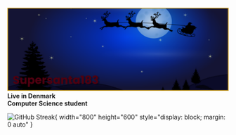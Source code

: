 ![](https://github.com/supersanta183/supersanta183/blob/main/banner.png)
**Live in Denmark**     
**Computer Science student**

![GitHub Streak](http://github-readme-streak-stats.herokuapp.com?user=supersanta183&theme=transparent&hide_border=true&date_format=M%20j%5B%2C%20Y%5D){ width="800" height="600" style="display: block; margin: 0 auto" }
<!--
**supersanta183/supersanta183** is a ✨ _special_ ✨ repository because its `README.md` (this file) appears on your GitHub profile.

-->
